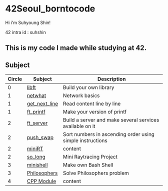 # 42Seoul_borntocode

Hi i'm Suhyoung Shin!

42 intra id : suhshin

## This is my code I made while studying at 42.

## Subject

| Circle | Subject | Description |
| ------- | ------- | ------- |
| 0 | [libft](https://github.com/rkskekzzz/42seoul/libft)                 |  Build your own library |
| 1 | [netwhat](https://github.com/rkskekzzz/42seoul/tree/main/Circle-01/netwhat)             | Network basics |
| 1 | [get_next_line](https://github.com/rkskekzzz/42seoul/tree/main/Circle-01/get_next_line) | Read content line by line |
| 1 | [ft_printf](https://github.com/rkskekzzz/42seoul/tree/main/Circle-01/ft_printf)            | Make your version of printf |
| 2 | [ft_server](https://github.com/rkskekzzz/42seoul/tree/main/Circle-02/ft_server)            | Build a server and make several services available on it |
| 2 | [push_swap](https://github.com/rkskekzzz/42seoul/tree/main/Circle-02/push_swap)         | Sort numbers in ascending order using simple instructions |
| 2 | [miniRT](https://github.com/rkskekzzz/42seoul/tree/main/Circle-02/miniRT)                                                                        |  content |
| 2 | [so_long]() | Mini Raytracing Project |
| 3 | [minishell](https://github.com/rkskekzzz/42seoul/tree/main/Circle-03/minishell) | Make own Bash Shell |
| 3 | [Philosophers](https://github.com/rkskekzzz/42seoul/tree/main/Circle-03/philosophers) | Solve Philosophers problem |
| 4 | [CPP Module]() | content |
